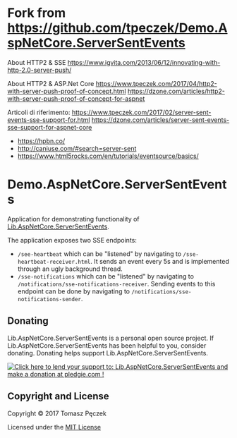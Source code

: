 # Fork from https://github.com/tpeczek/Demo.AspNetCore.ServerSentEvents

About HTTP2 & SSE
https://www.igvita.com/2013/06/12/innovating-with-http-2.0-server-push/

About HTTP2 & ASP.Net Core
https://www.tpeczek.com/2017/04/http2-with-server-push-proof-of-concept.html
https://dzone.com/articles/http2-with-server-push-proof-of-concept-for-aspnet

Articoli di riferimento:
https://www.tpeczek.com/2017/02/server-sent-events-sse-support-for.html
https://dzone.com/articles/server-sent-events-sse-support-for-aspnet-core

* https://hpbn.co/
* http://caniuse.com/#search=server-sent
* https://www.html5rocks.com/en/tutorials/eventsource/basics/


# Demo.AspNetCore.ServerSentEvents

Application for demonstrating functionality of [Lib.AspNetCore.ServerSentEvents](https://github.com/tpeczek/Lib.AspNetCore.ServerSentEvents).

The application exposes two SSE endpoints:
* `/see-heartbeat` which can be "listened" by navigating to `/sse-heartbeat-receiver.html`. It sends an event every 5s and is implemented through an ugly background thread.
* `/sse-notifications` which can be "listened" by navigating to `/notifications/sse-notifications-receiver`. Sending events to this endpoint can be done by navigating to `/notifications/sse-notifications-sender`.

## Donating

Lib.AspNetCore.ServerSentEvents is a personal open source project. If Lib.AspNetCore.ServerSentEvents has been helpful to you, consider donating. Donating helps support Lib.AspNetCore.ServerSentEvents.

<a href='https://pledgie.com/campaigns/33551'><img alt='Click here to lend your support to: Lib.AspNetCore.ServerSentEvents and make a donation at pledgie.com !' src='https://pledgie.com/campaigns/33551.png?skin_name=chrome' border='0' ></a>

## Copyright and License

Copyright © 2017 Tomasz Pęczek

Licensed under the [MIT License](https://github.com/tpeczek/Demo.AspNetCore.ServerSentEvents/blob/master/LICENSE.md)
